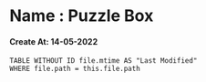 # Name : Puzzle Box
#### Create At: 14-05-2022
```dataview  
TABLE WITHOUT ID file.mtime AS "Last Modified"  
WHERE file.path = this.file.path  
```
